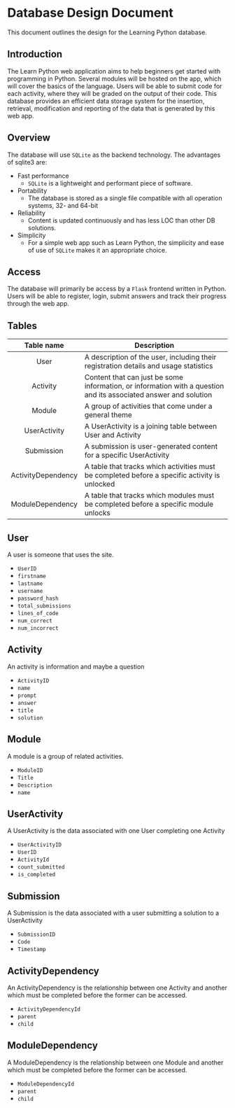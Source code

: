 # Database Design Document
This document outlines the design for the Learning Python database.

## Introduction
The Learn Python web application aims to help beginners get started with programming in Python. Several modules will be hosted on the app, which will cover the basics of the language. Users will be able to submit code for each activity, where they will be graded on the output of their code. This database provides an efficient data storage system for the insertion, retrieval, modification and reporting of the data that is generated by this web app. 

## Overview
The database will use `SQLite` as the backend technology. The advantages of sqlite3 are:
- Fast performance
    - `SQLite` is a lightweight and performant piece of software. 
- Portability
    - The database is stored as a single file compatible with all operation systems, 32- and 64-bit
- Reliability
    - Content is updated continuously and has less LOC than other DB solutions.
- Simplicity
    - For a simple web app such as Learn Python, the simplicity and ease of use  of `SQLite` makes it an appropriate choice. 

## Access
The database will primarily be access by a `Flask` frontend written in Python. Users will be able to register, login, submit answers and track their progress through the web app.  

## Tables
 |     Table name     | Description                                                                                                      |
|:------------------:|------------------------------------------------------------------------------------------------------------------|
| User               | A description of the user, including their registration details and usage statistics                             |
| Activity           | Content that can just be some information, or information with a question and its associated answer and solution |
| Module             | A group of activities that come under a general theme                                                            |
| UserActivity       | A UserActivity is a joining table between User and Activity                                                      |
| Submission         | A submission is user-generated content for a specific UserActivity                                               |
| ActivityDependency | A table that tracks which activities must be completed before a specific activity is unlocked                    |
| ModuleDependency   | A table that tracks which modules must be completed before a specific module unlocks                             |

## User
A user is someone that uses the site. 

- `UserID`
- `firstname`
- `lastname`
- `username`
- `password_hash`
- `total_submissions`
- `lines_of_code`
- `num_correct`
- `num_incorrect`

## Activity
An activity is information and maybe a question
- `ActivityID`
- `name`
- `prompt`
- `answer`
- `title`
- `solution`

## Module
A module is a group of related activities.
- `ModuleID`
- `Title`
- `Description`
- `name`

## UserActivity
A UserActivity is the data associated with one User completing one Activity
- `UserActivityID`
- `UserID`
- `ActivityId`
- `count_submitted`
- `is_completed`

## Submission
A Submission is the data associated with a user submitting a solution to a UserActivity
- `SubmissionID`
- `Code`
- `Timestamp`

## ActivityDependency
An ActivityDependency is the relationship between one Activity and another which must be completed before the former can be accessed.
- `ActivityDependencyId`
- `parent`
- `child`

## ModuleDependency
A ModuleDependency is the relationship between one Module and another which must be completed before the former can be accessed.
- `ModuleDependencyId`
- `parent`
- `child`